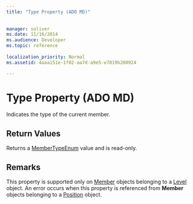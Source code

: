 ```yaml
---
title: "Type Property (ADO MD)"
 
 
manager: soliver
ms.date: 11/16/2014
ms.audience: Developer
ms.topic: reference
  
localization_priority: Normal
ms.assetid: 4aaa151e-1f02-aa7d-a9e5-e7019b200924

---
```


# Type Property (ADO MD)

Indicates the type of the current member.
  
## Return Values

Returns a [MemberTypeEnum](membertypeenum.md) value and is read-only. 
  
## Remarks

This property is supported only on [Member](member-object-ado-md.md) objects belonging to a [Level](level-object-ado-md.md) object. An error occurs when this property is referenced from **Member** objects belonging to a [Position](position-object-ado-md.md) object. 
  

